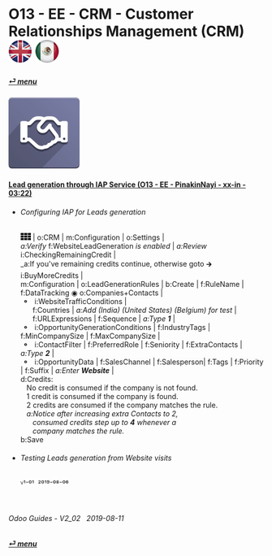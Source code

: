 # O13 - EE - CRM - Customer Relationships Management (CRM) &nbsp;&nbsp;&nbsp;&nbsp; [![en-uk](/doc/img/flg/en-uk-flg-btn-sml.png)](/en-uk/o13/ee/crm/en-uk-o13-ee-crm-guides.md) [ ![es-mx](/doc/img/flg/es-mx-flg-btn-sml.png)](/es-mx/o13/ee/crm/es-mx-o13-ee-crm-guides.md)
#### [_&#x23CE; menu_](/en-uk/o13/ee/en-uk-o13-ee-guides-menu.md "Back to EE menu")  
### ![crm](/doc/img/app/big/crm.png)
[ⱽ¹²³⁴⁵⁶⁷⁸⁹⁰⁻]: # (ⱽ¹²³⁴⁵⁶⁷⁸⁹⁰⁻)

#### [Lead generation through IAP Service (O13 - EE - PinakinNayi - xx-in - 03:22)](https://youtube.com/embed/4xbXk5flAds?autoplay=1&start=0&end=0&rel=0)  
- ###### Configuring IAP for Leads generation
  ![apps](/doc/img/apps.png) | o:CRM | m:Configuration | o:Settings |  
  _a:Verify_ f:WebsiteLeadGeneration _is enabled_ | _a:Review_ i:CheckingRemainingCredit |  
  _a:If you've remaining credits continue, otherwise goto &#x1F872; i:BuyMoreCredits |  
  m:Configuration | o:LeadGenerationRules | b:Create | f:RuleName | f:DataTracking &#x25C9; o:Companies+Contacts |  
  &nbsp;**&#x26AC;**&nbsp;&nbsp; i:WebsiteTrafficConditions |  
  &nbsp;&nbsp;&nbsp;&nbsp;&nbsp; f:Countries | _a:Add (India) (United States) (Belgium) for test_ |  
  &nbsp;&nbsp;&nbsp;&nbsp;&nbsp; f:URLExpressions | f:Sequence | _a:Type **1**_ |  
  &nbsp;**&#x26AC;**&nbsp;&nbsp; i:OpportunityGenerationConditions | f:IndustryTags | f:MinCompanySize | f:MaxCompanySize |  
  &nbsp;**&#x26AC;**&nbsp;&nbsp; i:ContactFilter | f:PreferredRole | f:Seniority | f:ExtraContacts | _a:Type **2**_ |  
  &nbsp;**&#x26AC;**&nbsp;&nbsp; i:OpportunityData | f:SalesChannel | f:Salesperson| f:Tags | f:Priority | f:Suffix | _a:Enter **Website**_ |  
  d:Credits:  
  &nbsp;&nbsp; No credit is consumed if the company is not found.  
  &nbsp;&nbsp; 1 credit is consumed if the company is found.  
  &nbsp;&nbsp; 2 credits are consumed if the company matches the rule.  
  &nbsp;&nbsp; _a:Notice after increasing extra Contacts to 2,_  
  &nbsp;&nbsp;&nbsp;&nbsp;&nbsp; _consumed credits step up to **4** whenever a_  
  &nbsp;&nbsp;&nbsp;&nbsp;&nbsp; _company matches the rule._  
  b:Save
- ###### Testing Leads generation from Website visits

    ⱽ¹⁻⁰¹ &nbsp;²⁰¹⁹⁻⁰⁸⁻⁰⁶
<br>

###### Odoo Guides - V2_02 &nbsp; 2019-08-11  
**[_&#x23CE; menu_](/en-uk/o13/ee/en-uk-o13-ee-guides-menu.md)**  


